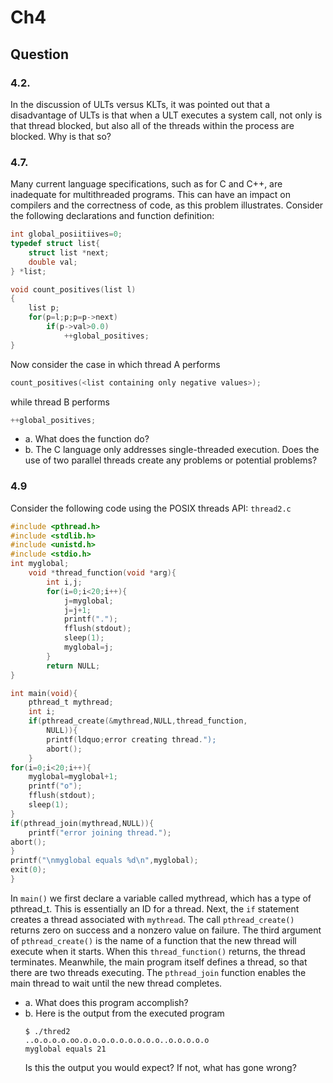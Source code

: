 # Ch4
## Question
### 4.2.
In the discussion of ULTs versus KLTs, it was pointed out that a disadvantage of ULTs is that when a ULT executes a system call, not only is that thread blocked, but also all of the threads within the process are blocked. Why is that so?

### 4.7.
Many current language specifications, such as for C and C++, are inadequate for multithreaded programs. This can have an impact on compilers and the correctness of code, as this problem illustrates. Consider the following declarations and function definition:
```c
int global_posiitiives=0;
typedef struct list{
	struct list *next;
	double val;
} *list;

void count_positives(list l)
{
	list p;
	for(p=l;p;p=p->next)
		if(p->val>0.0)
			++global_positives;
}

```

Now consider the case in which thread A performs
```c
count_positives(<list containing only negative values>);
```

while thread B performs
```c
++global_positives;
```

- a. What does the function do?
- b. The C language only addresses single-threaded execution. Does the use of two parallel threads create any problems or potential problems?

### 4.9
Consider the following code using the POSIX threads API:
`thread2.c`
```c
#include <pthread.h>
#include <stdlib.h>
#include <unistd.h>
#include <stdio.h>
int myglobal;
	void *thread_function(void *arg){
		int i,j;
		for(i=0;i<20;i++){
			j=myglobal;
			j=j+1;
			printf(".");
			fflush(stdout);
			sleep(1);
			myglobal=j;
		}
		return NULL;
}

int main(void){
	pthread_t mythread;
	int i;
	if(pthread_create(&mythread,NULL,thread_function,
		NULL)){
		printf(ldquo;error creating thread.");
		abort();
	}
for(i=0;i<20;i++){
	myglobal=myglobal+1;
	printf("o");
	fflush(stdout);
	sleep(1);
}
if(pthread_join(mythread,NULL)){
	printf("error joining thread.");
abort();
}
printf("\nmyglobal equals %d\n",myglobal);
exit(0);
}

```

In `main()` we first declare a variable called mythread, which has a type of pthread_t. This is essentially an ID for a thread. Next, the `if` statement creates a thread associated with `mythread`. The call `pthread_create()` returns zero on success and a nonzero value on failure. The third argument of `pthread_create()` is the name of a function that the new thread will execute when it starts. When this `thread_function()` returns, the thread terminates. Meanwhile, the main program itself defines a thread, so that there are two threads executing. The `pthread_join` function enables the main thread to wait until the new thread completes.
- a. What does this program accomplish?
- b. Here is the output from the executed program
	```shell
	$ ./thred2
	..o.o.o.o.oo.o.o.o.o.o.o.o.o.o..o.o.o.o.o
	myglobal equals 21
	```
	Is this the output you would expect? If not, what has gone wrong?
